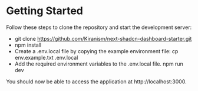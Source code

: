 # Getting Started
Follow these steps to clone the repository and start the development server:

- git clone https://github.com/Kiranism/next-shadcn-dashboard-starter.git
- npm install
- Create a .env.local file by copying the example environment file: cp env.example.txt .env.local
- Add the required environment variables to the .env.local file.
npm run dev

You should now be able to access the application at http://localhost:3000.
